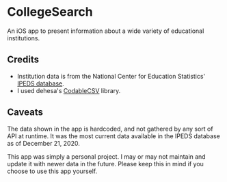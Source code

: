 # CollegeSearch
An iOS app to present information about a wide variety of educational institutions.

## Credits
- Institution data is from the National Center for Education Statistics' [IPEDS database](https://nces.ed.gov/ipeds/use-the-data).
- I used dehesa's [CodableCSV](https://github.com/dehesa/CodableCSV) library.

## Caveats
The data shown in the app is hardcoded, and not gathered by any sort of API at runtime. It was the most current data available in the IPEDS database as of December 21, 2020.

This app was simply a personal project. I may or may not maintain and update it with newer data in the future. Please keep this in mind if you choose to use this app yourself.
